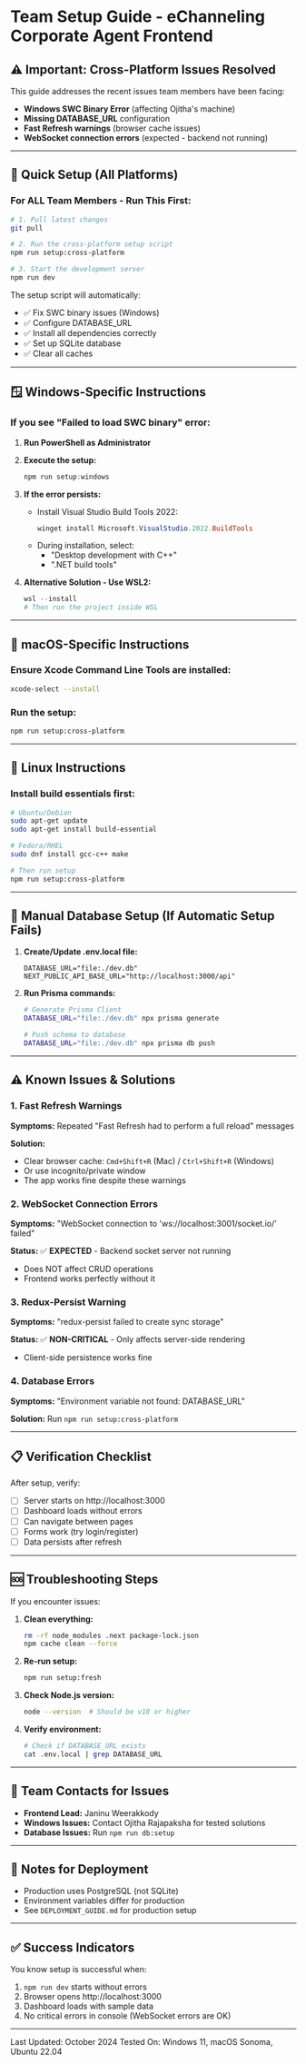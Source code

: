 # Team Setup Guide - eChanneling Corporate Agent Frontend

## ⚠️ Important: Cross-Platform Issues Resolved

This guide addresses the recent issues team members have been facing:
- **Windows SWC Binary Error** (affecting Ojitha's machine)
- **Missing DATABASE_URL** configuration
- **Fast Refresh warnings** (browser cache issues)
- **WebSocket connection errors** (expected - backend not running)

---

## 🚀 Quick Setup (All Platforms)

### For ALL Team Members - Run This First:

```bash
# 1. Pull latest changes
git pull

# 2. Run the cross-platform setup script
npm run setup:cross-platform

# 3. Start the development server
npm run dev
```

The setup script will automatically:
- ✅ Fix SWC binary issues (Windows)
- ✅ Configure DATABASE_URL
- ✅ Install all dependencies correctly
- ✅ Set up SQLite database
- ✅ Clear all caches

---

## 🪟 Windows-Specific Instructions

### If you see "Failed to load SWC binary" error:

1. **Run PowerShell as Administrator**
2. **Execute the setup:**
   ```powershell
   npm run setup:windows
   ```

3. **If the error persists:**
   - Install Visual Studio Build Tools 2022:
     ```powershell
     winget install Microsoft.VisualStudio.2022.BuildTools
     ```
   - During installation, select:
     - "Desktop development with C++"
     - ".NET build tools"
   
4. **Alternative Solution - Use WSL2:**
   ```powershell
   wsl --install
   # Then run the project inside WSL
   ```

---

## 🍎 macOS-Specific Instructions

### Ensure Xcode Command Line Tools are installed:

```bash
xcode-select --install
```

### Run the setup:

```bash
npm run setup:cross-platform
```

---

## 🐧 Linux Instructions

### Install build essentials first:

```bash
# Ubuntu/Debian
sudo apt-get update
sudo apt-get install build-essential

# Fedora/RHEL
sudo dnf install gcc-c++ make

# Then run setup
npm run setup:cross-platform
```

---

## 🔧 Manual Database Setup (If Automatic Setup Fails)

1. **Create/Update .env.local file:**
   ```env
   DATABASE_URL="file:./dev.db"
   NEXT_PUBLIC_API_BASE_URL="http://localhost:3000/api"
   ```

2. **Run Prisma commands:**
   ```bash
   # Generate Prisma Client
   DATABASE_URL="file:./dev.db" npx prisma generate
   
   # Push schema to database
   DATABASE_URL="file:./dev.db" npx prisma db push
   ```

---

## ⚠️ Known Issues & Solutions

### 1. Fast Refresh Warnings
**Symptoms:** Repeated "Fast Refresh had to perform a full reload" messages

**Solution:**
- Clear browser cache: `Cmd+Shift+R` (Mac) / `Ctrl+Shift+R` (Windows)
- Or use incognito/private window
- The app works fine despite these warnings

### 2. WebSocket Connection Errors
**Symptoms:** "WebSocket connection to 'ws://localhost:3001/socket.io/' failed"

**Status:** ✅ **EXPECTED** - Backend socket server not running
- Does NOT affect CRUD operations
- Frontend works perfectly without it

### 3. Redux-Persist Warning
**Symptoms:** "redux-persist failed to create sync storage"

**Status:** ✅ **NON-CRITICAL** - Only affects server-side rendering
- Client-side persistence works fine

### 4. Database Errors
**Symptoms:** "Environment variable not found: DATABASE_URL"

**Solution:** Run `npm run setup:cross-platform`

---

## 📋 Verification Checklist

After setup, verify:

- [ ] Server starts on http://localhost:3000
- [ ] Dashboard loads without errors
- [ ] Can navigate between pages
- [ ] Forms work (try login/register)
- [ ] Data persists after refresh

---

## 🆘 Troubleshooting Steps

If you encounter issues:

1. **Clean everything:**
   ```bash
   rm -rf node_modules .next package-lock.json
   npm cache clean --force
   ```

2. **Re-run setup:**
   ```bash
   npm run setup:fresh
   ```

3. **Check Node.js version:**
   ```bash
   node --version  # Should be v18 or higher
   ```

4. **Verify environment:**
   ```bash
   # Check if DATABASE_URL exists
   cat .env.local | grep DATABASE_URL
   ```

---

## 👥 Team Contacts for Issues

- **Frontend Lead:** Janinu Weerakkody
- **Windows Issues:** Contact Ojitha Rajapaksha for tested solutions
- **Database Issues:** Run `npm run db:setup`

---

## 📝 Notes for Deployment

- Production uses PostgreSQL (not SQLite)
- Environment variables differ for production
- See `DEPLOYMENT_GUIDE.md` for production setup

---

## ✅ Success Indicators

You know setup is successful when:
1. `npm run dev` starts without errors
2. Browser opens http://localhost:3000
3. Dashboard loads with sample data
4. No critical errors in console (WebSocket errors are OK)

---

Last Updated: October 2024
Tested On: Windows 11, macOS Sonoma, Ubuntu 22.04
